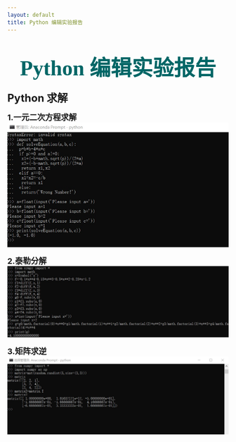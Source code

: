 ```yaml
---
layout: default
title: Python 编辑实验报告
---
```


# <center><font size="7" font face="楷体" font color="#006666">Python 编辑实验报告</font></center>

**<font size="5">Python 求解</font>**

**<font size="4">1.一元二次方程求解</font>**<br>
![](图片/解一元二次方程.jpg "一元二次方程求解")

**<font size="4">2.泰勒分解</font>**<br>
![](图片/泰勒分解.jpg "泰勒分解")

**<font size="4">3.矩阵求逆</font>**<br>
![](图片/矩阵求逆.jpg "矩阵求逆")
